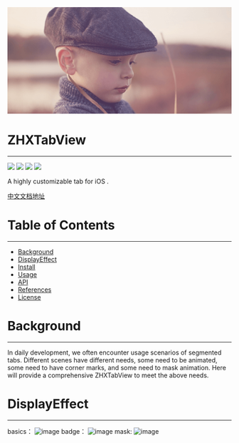 ![image](https://github.com/zhangxistudy11/ZHXIndexView/blob/master/ZHXIndexView/Source/image.png)
# ZHXTabView
---------------------------------------------------------
[![](https://img.shields.io/badge/build-passing-brightgreen.svg)](https://github.com/zhangxistudy11/ZHXTabView)
[![](https://img.shields.io/badge/language-ObjectC-brightgreen.svg)](https://github.com/zhangxistudy11/ZHXTabView)
[![](https://img.shields.io/badge/platform-iOS|8.0-lightgray.svg)](https://github.com/zhangxistudy11/ZHXTabView)
[![](https://img.shields.io/badge/中文-简书-brightgreen.svg)](https://www.jianshu.com/p/d55b74949555)

A highly customizable tab for iOS .

[中文文档地址](https://www.jianshu.com/p/d55b74949555)
# Table of Contents
---------------------------------------------------------
* [Background](#Background)
* [DisplayEffect](#DisplayEffect)
* [Install](#Install)
* [Usage](#Usage)
* [API](#API)
* [References](#References)
* [License](#License)

# Background
---------------------------------------------------------
In daily development, we often encounter usage scenarios of segmented tabs. Different scenes have different needs, some need to be animated, some need to have corner marks, and some need to mask animation. Here will provide a comprehensive ZHXTabView to meet the above needs.

# DisplayEffect
---------------------------------------------------------

basics：
![image](https://github.com/zhangxistudy11/ZHXTabView/blob/master/ZHXTabView/ZHXTabView/Resource/basic.gif)
badge：
![image](https://github.com/zhangxistudy11/ZHXTabView/blob/master/ZHXTabView/ZHXTabView/Resource/badge.gif)
mask:
![image](https://github.com/zhangxistudy11/ZHXTabView/blob/master/ZHXTabView/ZHXTabView/Resource/mask.gif)


